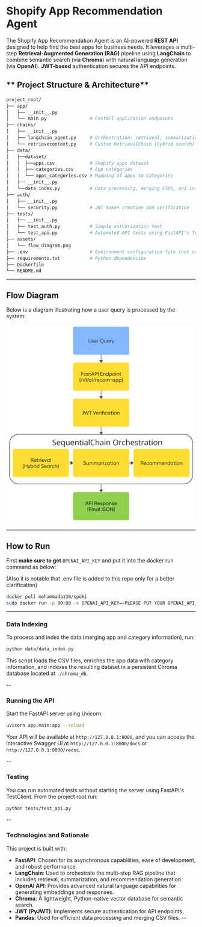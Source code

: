 # **Shopify App Recommendation Agent**

The Shopify App Recommendation Agent is an AI-powered **REST API** designed to help find the best apps for business needs. It leverages a multi-step **Retrieval-Augmented Generation (RAG)** pipeline using **LangChain** to combine semantic search (via **Chroma**) with natural language generation (via **OpenAI**). **JWT-based** authentication secures the API endpoints.

## ** Project Structure & Architecture**

```sh
project_root/
├── app/
│   ├── __init__.py
│   └── main.py                # FastAPI application endpoints
├── chains/
│   ├── __init__.py
│   ├── langchain_agent.py     # Orchestration: retrieval, summarization, and recommendation chains
│   └── retrievecontext.py     # Custom RetrievalChain (hybrid search)
├── data/
│   ├──dataset/
│   │  ├──apps.csv             # Shopify apps dataset
│   │  ├── categories.csv      # App categories
│   │  └── apps_categories.csv # Mapping of apps to categories
│   ├── __init__.py
│   └──data_index.py           # Data processing, merging CSVs, and indexing in Chroma                    
├── auth/
│   ├── __init__.py
│   └── security.py            # JWT token creation and verification
├── tests/
│   ├── __init__.py
│   ├── test_auth.py           # Simple authorization test
│   └── test_api.py            # Automated API tests using FastAPI's TestClient
├── assets/
│   └── flow_diagram.png
├── .env                       # Environment configuration file (not committed)
├── requirements.txt           # Python dependencies
├── Dockerfile 
└── README.md                 
```

---

## **Flow Diagram**

Below is a diagram illustrating how a user query is processed by the system:

![Flow Diagram](./assets/flow_diagram.png)

---

## **How to Run**

First **make sure to get** `OPENAI_API_KEY` and put it into the docker run command as below:

(Also it is notable that .env file is added to this repo only for a better clarification)

```sh
docker pull mohammada130/spoki
sudo docker run -p 80:80 -e OPENAI_API_KEY=<PLEASE PUT YOUR OPENAI_API_KEY HERE> mohammada130/spoki
```

---
### **Data Indexing**

To process and index the data (merging app and category information), run:

```sh
python data/data_index.py
```
This script loads the CSV files, enriches the app data with category information, and indexes the resulting dataset in a persistent Chroma database located at `./chroma_db`.

--
### **Running the API**

Start the FastAPI server using Uvicorn:

```sh
uvicorn app.main:app --reload
```
Your API will be available at `http://127.0.0.1:8000`, and you can access the interactive Swagger UI at `http://127.0.0.1:8000/docs` or `http://127.0.0.1:8000/redoc`.

--
### **Testing**

You can run automated tests without starting the server using FastAPI's TestClient. From the project root run:

```sh
python tests/test_api.py
```
--
### **Technologies and Rationale**
This project is built with:

- **FastAPI**: Chosen for its asynchronous capabilities, ease of development, and robust performance.
- **LangChain**: Used to orchestrate the multi-step RAG pipeline that includes retrieval, summarization, and recommendation generation.
- **OpenAI API**: Provides advanced natural language capabilities for generating embeddings and responses.
- **Chroma**: A lightweight, Python-native vector database for semantic search.
- **JWT (PyJWT)**: Implements secure authentication for API endpoints.
- **Pandas**: Used for efficient data processing and merging CSV files.
--